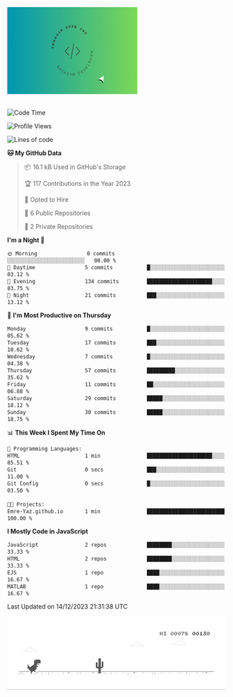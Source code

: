 <a href="https://emre-yaz.github.io/">
  <img src="Logo.gif" alt="Personal Logo" width="300" height="200">
</a>
<br>
<br>

<!--START_SECTION:waka-->
![Code Time](http://img.shields.io/badge/Code%20Time-2%20mins-blue)

![Profile Views](http://img.shields.io/badge/Profile%20Views-9-blue)

![Lines of code](https://img.shields.io/badge/From%20Hello%20World%20I%27ve%20Written-589.8%20thousand%20lines%20of%20code-blue)

**🐱 My GitHub Data** 

> 📦 16.1 kB Used in GitHub's Storage 
 > 
> 🏆 117 Contributions in the Year 2023
 > 
> 💼 Opted to Hire
 > 
> 📜 6 Public Repositories 
 > 
> 🔑 2 Private Repositories 
 > 
**I'm a Night 🦉** 

```text
🌞 Morning                0 commits           ░░░░░░░░░░░░░░░░░░░░░░░░░   00.00 % 
🌆 Daytime                5 commits           █░░░░░░░░░░░░░░░░░░░░░░░░   03.12 % 
🌃 Evening                134 commits         █████████████████████░░░░   83.75 % 
🌙 Night                  21 commits          ███░░░░░░░░░░░░░░░░░░░░░░   13.12 % 
```
📅 **I'm Most Productive on Thursday** 

```text
Monday                   9 commits           █░░░░░░░░░░░░░░░░░░░░░░░░   05.62 % 
Tuesday                  17 commits          ███░░░░░░░░░░░░░░░░░░░░░░   10.62 % 
Wednesday                7 commits           █░░░░░░░░░░░░░░░░░░░░░░░░   04.38 % 
Thursday                 57 commits          █████████░░░░░░░░░░░░░░░░   35.62 % 
Friday                   11 commits          ██░░░░░░░░░░░░░░░░░░░░░░░   06.88 % 
Saturday                 29 commits          █████░░░░░░░░░░░░░░░░░░░░   18.12 % 
Sunday                   30 commits          █████░░░░░░░░░░░░░░░░░░░░   18.75 % 
```


📊 **This Week I Spent My Time On** 

```text
💬 Programming Languages: 
HTML                     1 min               █████████████████████░░░░   85.51 % 
Git                      0 secs              ███░░░░░░░░░░░░░░░░░░░░░░   11.00 % 
Git Config               0 secs              █░░░░░░░░░░░░░░░░░░░░░░░░   03.50 % 

🐱‍💻 Projects: 
Emre-Yaz.github.io       1 min               █████████████████████████   100.00 % 
```

**I Mostly Code in JavaScript** 

```text
JavaScript               2 repos             ████████░░░░░░░░░░░░░░░░░   33.33 % 
HTML                     2 repos             ████████░░░░░░░░░░░░░░░░░   33.33 % 
EJS                      1 repo              ████░░░░░░░░░░░░░░░░░░░░░   16.67 % 
MATLAB                   1 repo              ████░░░░░░░░░░░░░░░░░░░░░   16.67 % 
```




 Last Updated on 14/12/2023 21:31:38 UTC
<!--END_SECTION:waka-->

![Alt Text](dino.gif)

<!--
**Emre-Yaz/emre-yaz** is a ✨ _special_ ✨ repository because its `README.md` (this file) appears on your GitHub profile.
-->
